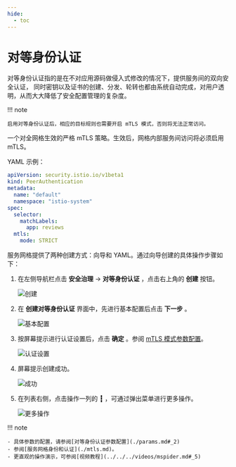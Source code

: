 ```yaml
---
hide:
  - toc
---
```


# 对等身份认证

对等身份认证指的是在不对应用源码做侵入式修改的情况下，提供服务间的双向安全认证，
同时密钥以及证书的创建、分发、轮转也都由系统自动完成，对用户透明，从而大大降低了安全配置管理的复杂度。

!!! note

    启用对等身份认证后，相应的目标规则也需要开启 mTLS 模式，否则将无法正常访问。

一个对全网格生效的严格 mTLS 策略。生效后，网格内部服务间访问将必须启用 mTLS。

YAML 示例：

```yaml
apiVersion: security.istio.io/v1beta1
kind: PeerAuthentication
metadata:
  name: "default"
  namespace: "istio-system"
spec:
  selector:
    matchLabels:
      app: reviews
  mtls:
    mode: STRICT
```

服务网格提供了两种创建方式：向导和 YAML。通过向导创建的具体操作步骤如下：

1. 在左侧导航栏点击 __安全治理__ -> __对等身份认证__ ，点击右上角的 __创建__ 按钮。

    ![创建](https://docs.daocloud.io/daocloud-docs-images/docs/mspider/images/peer01.png)

2. 在 __创建对等身份认证__ 界面中，先进行基本配置后点击 __下一步__ 。

    ![基本配置](https://docs.daocloud.io/daocloud-docs-images/docs/mspider/images/peer02.png)

3. 按屏幕提示进行认证设置后，点击 __确定__ 。参阅 [mTLS 模式参数配置](./params.md#-mtls)。

    ![认证设置](https://docs.daocloud.io/daocloud-docs-images/docs/mspider/images/peer03.png)

4. 屏幕提示创建成功。

    ![成功](https://docs.daocloud.io/daocloud-docs-images/docs/mspider/images/peer04.png)

5. 在列表右侧，点击操作一列的 __┇__ ，可通过弹出菜单进行更多操作。

    ![更多操作](https://docs.daocloud.io/daocloud-docs-images/docs/mspider/images/peer05.png)

!!! note

    - 具体参数的配置，请参阅[对等身份认证参数配置](./params.md#_2)
    - 参阅[服务网格身份和认证](./mtls.md)。
    - 更直观的操作演示，可参阅[视频教程](../../../videos/mspider.md#_5)
